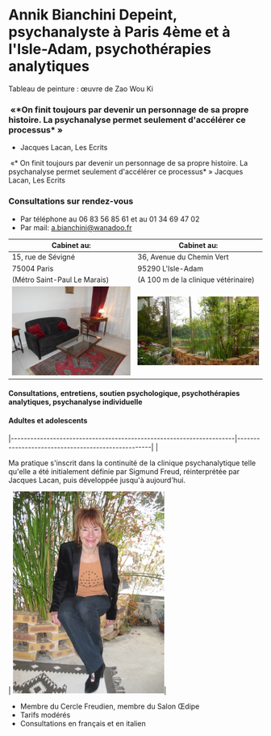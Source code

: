

# Annik Bianchini Depeint, psychanalyste à Paris 4ème et à l'Isle-Adam, psychothérapies analytiques


Tableau de peinture : 
œuvre de Zao Wou Ki

<div id='rdv'>
<h3> «*On finit toujours par devenir un personnage de sa propre histoire. La psychanalyse permet seulement d'accélérer ce processus* » </h3>
<ul>
<li>Jacques Lacan, Les Ecrits</li>
</ul>
</div>


 «* On finit toujours par devenir un personnage de sa propre histoire. La psychanalyse permet seulement d'accélérer ce processus* »  Jacques Lacan, Les Ecrits


<div id='rdv'>
<h3>Consultations sur rendez-vous</h3>
<ul>
<li>Par téléphone  au 06 83 56 85 61 et au 01 34 69 47 02</li>
<li>Par mail: <a href="mailto:a.bianchini@wanadoo.fr">a.bianchini@wanadoo.fr</a></li>
</ul>
</div>


| Cabinet au:                                          |  Cabinet au:  |
|----------------------------------------------------|-------------------|
|15, rue de Sévigné 				             | 36, Avenue du Chemin Vert |
| 75004 Paris                                      | 95290 L'Isle-Adam|
| (Métro Saint-Paul Le Marais)                       | (A 100 m de la clinique vétérinaire)  |
|![test](images/paris-salon.jpg )                  |   ![test](images/l-isle-adam.jpg )|




#### Consultations, entretiens, soutien psychologique, psychothérapies analytiques, psychanalyse individuelle


#### Adultes et adolescents



|---------------------------------------------------------------------|---------------------------------------------------|
|<p> Ma pratique s'inscrit dans la continuité de la clinique psychanalytique telle qu'elle a été initialement définie par Sigmund Freud, réinterprétée par Jacques Lacan, puis développée jusqu'à aujourd'hui.</p>|  ![test](images/annik.jpg )|

	
- Membre du Cercle Freudien, membre du Salon Œdipe
- Tarifs modérés
- Consultations en français et en italien 
